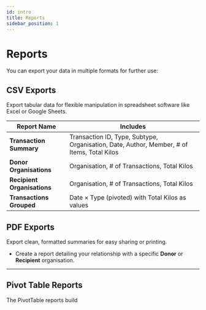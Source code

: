 ```yaml
---
id: intro
title: Reports
sidebar_position: 1
---
```


# Reports

You can export your data in multiple formats for further use:

## CSV Exports

Export tabular data for flexible manipulation in spreadsheet software like Excel or Google Sheets.

| **Report Name**           | **Includes**                                                                 |
|---------------------------|------------------------------------------------------------------------------|
| **Transaction Summary**   | Transaction ID, Type, Subtype, Organisation, Date, Author, Member, # of Items, Total Kilos |
| **Donor Organisations**   | Organisation, # of Transactions, Total Kilos                                 |
| **Recipient Organisations** | Organisation, # of Transactions, Total Kilos                               |
| **Transactions Grouped**  | Date × Type (pivoted) with Total Kilos as values                             |

## PDF Exports

Export clean, formatted summaries for easy sharing or printing.

- Create a report detailing your relationship with a specific **Donor** or **Recipient** organisation.

---

## Pivot Table Reports

The PivotTable reports build 